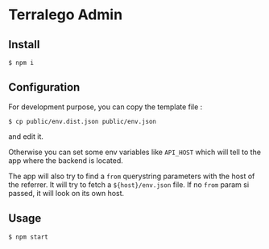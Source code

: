 # Terralego Admin

## Install

    $ npm i

## Configuration

For development purpose, you can copy the template file :

    $ cp public/env.dist.json public/env.json

and edit it.

Otherwise you can set some env variables like `API_HOST` which will tell to the app where the backend is located.

The app will also try to find a `from` querystring parameters with the host of the referrer. 
It will try to fetch a `${host}/env.json` file. If no `from` param si passed, it will look on its own host.

## Usage

    $ npm start


